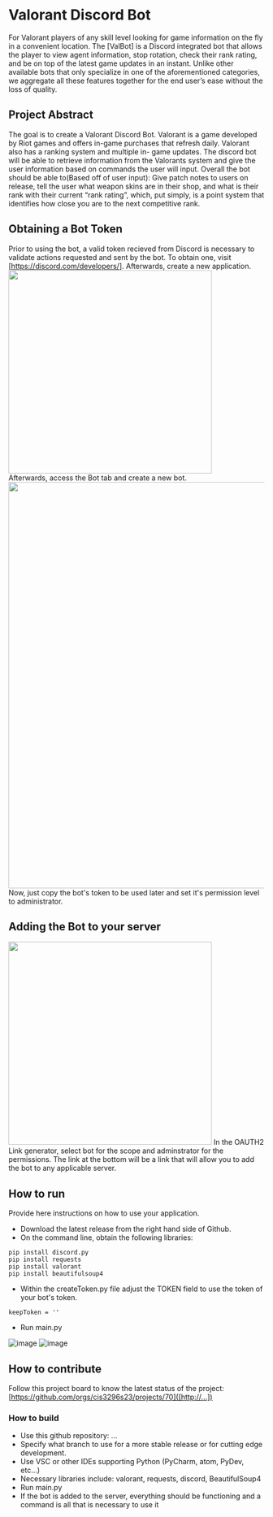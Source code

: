 # Valorant Discord Bot
For Valorant players of any skill level looking for game information on the fly in a convenient
location. The [ValBot] is a Discord integrated bot that allows the player to view agent
information, stop rotation, check their rank rating, and be on top of the latest game updates in an
instant. Unlike other available bots that only specialize in one of the aforementioned categories,
we aggregate all these features together for the end user’s ease without the loss of quality.

## Project Abstract
The goal is to create a Valorant Discord Bot. Valorant is a game developed by Riot games and
offers in-game purchases that refresh daily. Valorant also has a ranking system and multiple in-
game updates. The discord bot will be able to retrieve information from the Valorants system and
give the user information based on commands the user will input. Overall the bot should be able
to(Based off of user input): Give patch notes to users on release, tell the user what weapon skins
are in their shop, and what is their rank with their current “rank rating”, which, put simply, is a
point system that identifies how close you are to the next competitive rank.

## Obtaining a Bot Token
Prior to using the bot, a valid token recieved from Discord is necessary to validate actions requested and sent by the bot.
To obtain one, visit [https://discord.com/developers/]. Afterwards, create a new application.  
<img src="https://user-images.githubusercontent.com/97611396/230943000-27c6f01b-69e3-4cad-99e4-c800c4bba5e8.png" width="400" />  
Afterwards, access the Bot tab and create a new bot.
<img src="https://user-images.githubusercontent.com/97611396/230943920-048eb493-be13-49d9-af2f-668bdb30b1b9.png" width="800" />  
Now, just copy the bot's token to be used later and set it's permission level to administrator.

## Adding the Bot to your server
<img src="https://user-images.githubusercontent.com/97611396/231051226-27ee85ed-3805-4474-b6c2-406e6fe9d71e.png" width="400" />
In the OAUTH2 Link generator, select bot for the scope and adminstrator for the permissions. The link at the bottom will be a link that will allow you to add the bot to any applicable server.  

## How to run
Provide here instructions on how to use your application.   
- Download the latest release from the right hand side of Github.
- On the command line, obtain the following libraries: 
```
pip install discord.py
pip install requests
pip install valorant
pip install beautifulsoup4
```
- Within the createToken.py file adjust the TOKEN field to use the token of your bot's token.
```
keepToken = ''
```
- Run main.py

![image](https://user-images.githubusercontent.com/97611396/231052823-30e45265-fae1-4217-a3b6-76a109574b9d.png)
![image](https://user-images.githubusercontent.com/97611396/231052875-ba652d17-5cd9-49ca-9631-56796d5bf4e4.png)

## How to contribute
Follow this project board to know the latest status of the project: [https://github.com/orgs/cis3296s23/projects/70]([http://...])  

### How to build
- Use this github repository: ... 
- Specify what branch to use for a more stable release or for cutting edge development.  
- Use VSC or other IDEs supporting Python (PyCharm, atom, PyDev, etc...)
- Necessary libraries include: valorant, requests, discord, BeautifulSoup4
- Run main.py
- If the bot is added to the server, everything should be functioning and a command is all that is necessary to use it
